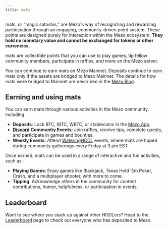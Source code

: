 ```yaml
---
title: mats
---
```


mats, or "magic satoshis," are Mezo's way of recognizing and rewarding participation through an engaging, community-driven point system. These points are designed purely for interaction within the Mezo ecosystem. **They hold no monetary value and cannot be exchanged for tokens or other currencies.**

mats are collectible points that you can use to play games, tip fellow community members, participate in raffles, and more on the Mezo server.

You can continue to earn mats on Mezo Mainnet. Deposits continue to earn mats only if the assets are bridged to Mezo Mainnet. The details for how mats were bridged to Mainnet are described in the [Mezo Blog](https://mezo.org/blog/final-steps-before-mainnet-activating-your-mats-rewards/).

## Earning and using mats

You can earn mats through various activities in the Mezo community, including:

* **Deposits**: Lock BTC, tBTC, WBTC, or stablecoins in the [Mezo App](https://app.gitbook.com/o/OEHBAmjJ286W1yUh21Q8/s/x6fn2L7Htl3g7NncUqTL/).
* [**Discord**](https://discord.com/invite/mezo) **Community Events**: Join raffles, receive tips, complete quests, and participate in games and bounties.
* **Weekly Events**: Attend [WateringHODL](https://discord.com/invite/mezo) events, where mats are tipped during community gatherings every Friday at 3 pm EST.

Once earned, mats can be used in a range of interactive and fun activities, such as:

* **Playing Games**: Enjoy games like Blackjack, Texas Hold ‘Em Poker, Crash, and a multiplayer shooter, with more to come.
* **Tipping**: Acknowledge others in the community for content contributions, humor, helpfulness, or participation in events.

## Leaderboard

Want to see where you stack up against other HODLers? Head to the [Leaderboard](https://mezo.org/leaderboard) page to check out everyone who has deposited to Mezo.